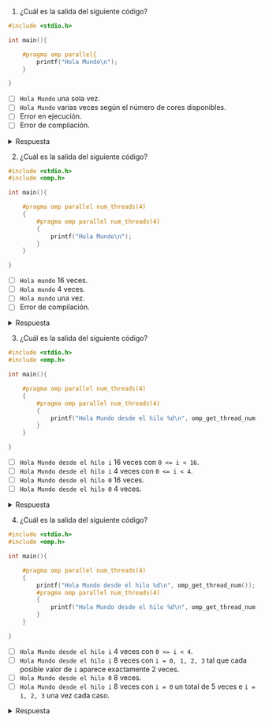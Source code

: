 1. ¿Cuál es la salida del siguiente código?

```c
#include <stdio.h>

int main(){

    #pragma omp parallel{
        printf("Hola Mundo\n");
    }

}
```

- [ ] `Hola Mundo` una sola vez.
- [ ] `Hola Mundo` varias veces según el número de cores disponibles.
- [ ] Error en ejecución.
- [ ] Error de compilación.

<details>
<summary>Respuesta</summary>
<b>Error de compilación.</b>
<p>Para que el programa pueda compilarse correctamente, se debe colocar la llave en otra línea.</p>
</details>

2. ¿Cuál es la salida del siguiente código?

```c
#include <stdio.h>
#include <omp.h>

int main(){

    #pragma omp parallel num_threads(4)
    {
        #pragma omp parallel num_threads(4)
        {
            printf("Hola Mundo\n");
        }
    }

}
```

- [ ] `Hola mundo` 16 veces.
- [ ] `Hola mundo` 4 veces.
- [ ] `Hola mundo` una vez.
- [ ] Error de compilación.

<details>
<summary>Respuesta</summary>
<b>`Hola mundo` 4 veces.</b> 
<p>Esto debido a que por defecto el <em>paralelismo anidado</em> está deshabilitado en OpenMP.</p>
</details>


3. ¿Cuál es la salida del siguiente código?

```c
#include <stdio.h>
#include <omp.h>

int main(){

    #pragma omp parallel num_threads(4)
    {
        #pragma omp parallel num_threads(4)
        {
            printf("Hola Mundo desde el hilo %d\n", omp_get_thread_num());
        }
    }

}
```

- [ ] `Hola Mundo desde el hilo i` 16 veces con `0 <= i < 16`.
- [ ] `Hola Mundo desde el hilo i` 4 veces con `0 <= i < 4`.
- [ ] `Hola Mundo desde el hilo 0` 16 veces.
- [ ] `Hola Mundo desde el hilo 0` 4 veces.

<details>
<summary>Respuesta</summary>
<b>`Hola Mundo desde el hilo 0` 4 veces.</b>
<p>Esto debido a que por defecto el <em>paralelismo anidado</em> está deshabilitado en OpenMP. Así que falla en la en lanzamiento de nuevos hilos. Sin embargo, al anidar una segunda construcción paralela, cada hilo se ve así mismo como el hilo maestro, por lo que cada uno imprime su <em>`id`</em> igual a 0</p>
</details>

4. ¿Cuál es la salida del siguiente código?

```c
#include <stdio.h>
#include <omp.h>

int main(){

    #pragma omp parallel num_threads(4)
    {
        printf("Hola Mundo desde el hilo %d\n", omp_get_thread_num());
        #pragma omp parallel num_threads(4)
        {
            printf("Hola Mundo desde el hilo %d\n", omp_get_thread_num());
        }
    }

}
```

- [ ] `Hola Mundo desde el hilo i` 4 veces con `0 <= i < 4`.
- [ ] `Hola Mundo desde el hilo i` 8 veces con `i = 0, 1, 2, 3` tal que cada posible valor de `i` aparece exactamente 2 veces.
- [ ] `Hola Mundo desde el hilo 0` 8 veces.
- [ ] `Hola Mundo desde el hilo i` 8 veces con `i = 0` un total de 5 veces e `i = 1, 2, 3` una vez cada caso.

<details>
<summary>Respuesta</summary>
<b>`Hola Mundo desde el hilo i` 8 veces con `i = 0` un total de 5 veces e `i = 1, 2, 3` una vez cada caso.</b>
<p>Lo que sucede es que se crean un total de 4 hilos porque el paralelismo anidado está deshabilitado por defecto en OpenMP  y cada hilo ejecuta un total de 2 impresiones en consola. Para la primera impresión que está afuera de la región anidada, cada hilo imprime su identificador de forma correcta (`i = 0, 1, 2, 3`). Sin embargo, al momento de ejecutar la impresión dentro de la región anidada, cada hilo se ve así mismo como el hilo maestro, por que se imprime `Hola Mundo desde el hilo 0` unas 4 veces más. 
</p>
</details>

